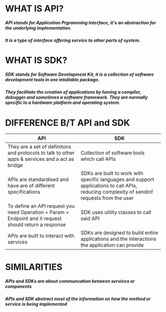 # WHAT IS API?
##### API stands for Application Prgramming Interface, it's an abstraction for the underlying implementation.
##### It is a type of interface offering service to other parts of system.


# WHAT IS SDK?
##### SDK stands for Software Development Kit, it is a collection of software development tools in one intallable package.
##### They facilitate the creation of applications by having a compiler, debugger and sometimes a software framework. They are normally specific to a hardware platform and operating system.

# DIFFERENCE B/T API and SDK

| **API**                                                                                                | **SDK**                                                                                                                                     |
| ------------------------------------------------------------------------------------------------------ | ------------------------------------------------------------------------------------------------------------------------------------------- |
| They are a set of definitons and protocols to talk to other apps & services and a act as bridge        | Collection of software tools which call APIs                                                                                                |
| APIs are standardised and have are of different specifications                                         | SDKs are built to work with specific languages and support applications to call APIs, reducing complexity of sendinf requests from the user |
| To define an API request you need Operation + Param + Endpoint and it request should return a response | SDK uses utility classes to call said API                                                                                                   |
| APIs are built to interact with services                                                               | SDKs are designed to build entire applications and the interactions the application can provide                                                                                                                                            |

# SIMILARITIES
##### APIs and SDKs are about communcation between services or components
##### APIs and SDK abstract most of the information on how the method or service is being implemented
